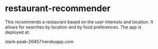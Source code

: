 # restaurant-recommender

This recommends a restaurant based on the user interests and location. It allows for searches by location and by food preferences. The app is deployed at:

stark-peak-26457.herokuapp.com
